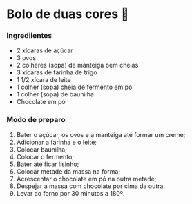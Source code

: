 # Bolo de duas cores :cake:

### Ingrediientes

* 2 xícaras de açúcar
* 3 ovos
* 2 colheres (sopa) de manteiga bem cheias
* 3 xícaras de farinha de trigo
* 1 1/2 xícara de leite
* 1 colher (sopa) cheia de fermento em pó
* 1 colher (sopa) de baunilha
* Chocolate em pó

### Modo de preparo

1. Bater o açúcar, os ovos e a manteiga até formar um creme;
2. Adicionar a farinha e o leite;
3. Colocar baunilha;
4. Colocar o fermento;
5. Bater até ficar lisinho;
6. Colocar metade da massa na forma;
7. Acrescentar o chocolate em pó na outra metade;
8. Despejar a massa com chocolate por cima da outra.
9. Levar ao forno por 30 minutos a 180º.